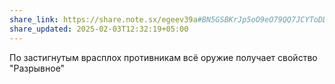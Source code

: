 ```yaml
---
share_link: https://share.note.sx/egeev39a#BN5GSBKrJp5oO9eO79QQ7JCYToDDdW/JB7O2zlggUV4
share_updated: 2025-02-03T12:32:19+05:00
---
```

По застигнутым врасплох противникам всё оружие получает свойство "Разрывное"